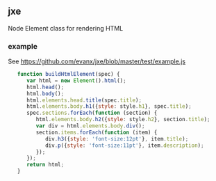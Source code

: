 ## jxe

Node Element class for rendering HTML

### example 

See https://github.com/evanx/jxe/blob/master/test/example.js

```javascript
   function buildHtmlElement(spec) {
      var html = new Element().html();
      html.head();
      html.body();
      html.elements.head.title(spec.title);
      html.elements.body.h1({style: style.h1}, spec.title);
      spec.sections.forEach(function (section) {
         html.elements.body.h2({style: style.h2}, section.title);
         var div = html.elements.body.div();
         section.items.forEach(function (item) {
            div.h3({style: 'font-size:12pt'}, item.title);
            div.p({style: 'font-size:11pt'}, item.description);
         });
      });
      return html;
   }
```
